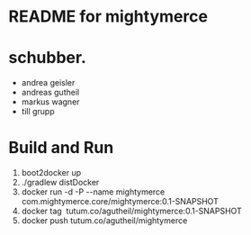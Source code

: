 README for mightymerce
==========================

# schubber. 
* andrea geisler
* andreas gutheil
* markus wagner
* till grupp

# Build and Run
1. boot2docker up
2. ./gradlew distDocker
3. docker run -d -P --name mightymerce com.mightymerce.core/mightymerce:0.1-SNAPSHOT 
4. docker tag <IMAGE ID> tutum.co/agutheil/mightymerce:0.1-SNAPSHOT
5. docker push tutum.co/agutheil/mightymerce
